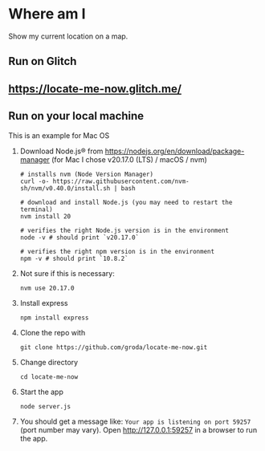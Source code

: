 # Where am I

Show my current location on a map.

## Run on Glitch
<h2>
  <a href="https://locate-me-now.glitch.me/">https://locate-me-now.glitch.me/</a>
</h2>

## Run on your local machine

This is an example for Mac OS

1. Download Node.js® from https://nodejs.org/en/download/package-manager
   (for Mac I chose v20.17.0 (LTS) / macOS / nvm)
   
   ```
   # installs nvm (Node Version Manager)
   curl -o- https://raw.githubusercontent.com/nvm-sh/nvm/v0.40.0/install.sh | bash

   # download and install Node.js (you may need to restart the terminal)
   nvm install 20

   # verifies the right Node.js version is in the environment
   node -v # should print `v20.17.0`

   # verifies the right npm version is in the environment
   npm -v # should print `10.8.2`
   ```
2. Not sure if this is necessary:
   ```
   nvm use 20.17.0
   ```
3. Install express
   ```
   npm install express
   ```
4. Clone the repo with
   ```
   git clone https://github.com/groda/locate-me-now.git
   ```
5. Change directory
   ```
   cd locate-me-now
   ```
6. Start the app
   ```
   node server.js
   ```
7. You should get a message like: `Your app is listening on port 59257` (port number may vary). Open http://127.0.0.1:59257 in a browser to run the app.
   
   

